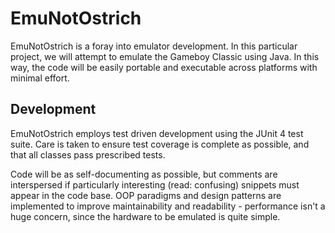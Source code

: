EmuNotOstrich
=============

EmuNotOstrich is a foray into emulator development. In this particular project,
we will attempt to emulate the Gameboy Classic using Java. In this way, the code
will be easily portable and executable across platforms with minimal effort.

Development
-----------

EmuNotOstrich employs test driven development using the JUnit 4 test suite. Care is taken
to ensure test coverage is complete as possible, and that all classes pass prescribed tests.

Code will be as self-documenting as possible, but comments are interspersed if particularly
interesting (read: confusing) snippets must appear in the code base. OOP paradigms and design
patterns are implemented to improve maintainability and readability - performance isn't a
huge concern, since the hardware to be emulated is quite simple.
